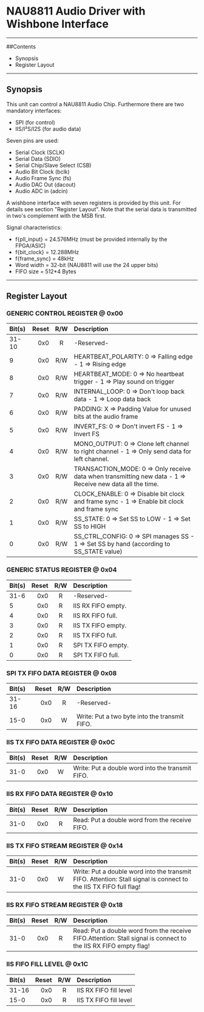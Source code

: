 # NAU8811 Audio Driver with Wishbone Interface

---

##Contents

* Synopsis
* Register Layout

---

## Synopsis

This unit can control a NAU8811 Audio Chip. Furthermore there are two mandatory interfaces:

* SPI (for control)
* IIS/I²S/I2S (for audio data)

Seven pins are used:

* Serial Clock (SCLK)
* Serial Data (SDIO)
* Serial Chip/Slave Select (CSB)
* Audio Bit Clock (bclk)
* Audio Frame Sync (fs)
* Audio DAC Out (dacout)
* Audio ADC in (adcin)

A wishbone interface with seven registers is provided by this unit. For details see section "Register Layout".
Note that the serial data is transmitted in two's complement with the MSB first.

Signal characteristics:

* f{pll_input} = 24.576MHz (must be provided internally by the FPGA/ASIC)
* f{bit_clock} = 12.288MHz
* f{frame_sync} = 48kHz
* Word width = 32-bit (NAU8811 will use the 24 upper bits)
* FIFO size = 512*4 Bytes 

---

## Register Layout

### GENERIC CONTROL REGISTER @ 0x00
| Bit(s) | Reset      | R/W | Description                                                       | 
|:-------|-----------:|:---:|:------------------------------------------------------------------| 
| 31-10  |        0x0 |  R  | -Reserved-                                                        | 
|    9   |        0x0 | R/W | HEARTBEAT_POLARITY: 0 => Falling edge - 1 => Rising edge |
|    8   |        0x0 | R/W | HEARTBEAT_MODE: 0 => No heartbeat trigger - 1 => Play sound on trigger |
|    7   |        0x0 | R/W | INTERNAL_LOOP: 0 => Don't loop back data - 1 => Loop data back |
|    6   |        0x0 | R/W | PADDING: X => Padding Value for unused bits at the audio frame |
|    5   |        0x0 | R/W | INVERT_FS: 0 => Don't invert FS - 1 => Invert FS |
|    4   |        0x0 | R/W | MONO_OUTPUT: 0 => Clone left channel to right channel - 1 => Only send data for left channel. |
|    3   |        0x0 | R/W | TRANSACTION_MODE: 0 => Only receive data when transmitting new data - 1 => Receive new data all the time. | 
|    2   |        0x0 | R/W | CLOCK_ENABLE: 0 => Disable bit clock and frame sync - 1 => Enable bit clock and frame sync | 
|    1   |        0x0 | R/W | SS_STATE: 0 => Set SS to LOW - 1 => Set SS to HIGH |  
|    0   |        0x0 | R/W | SS_CTRL_CONFIG: 0 => SPI manages SS - 1 => Set SS by hand (according to SS_STATE value) | 

### GENERIC STATUS REGISTER @ 0x04
| Bit(s) | Reset      | R/W | Description                                                       | 
|:-------|-----------:|:---:|:------------------------------------------------------------------| 
| 31-6   |        0x0 |  R  | -Reserved-                                                        | 
|    5   |        0x0 |  R  | IIS RX FIFO empty.                                                | 
|    4   |        0x0 |  R  | IIS RX FIFO full.                                                 | 
|    3   |        0x0 |  R  | IIS TX FIFO empty.                                                | 
|    2   |        0x0 |  R  | IIS TX FIFO full.                                                 | 
|    1   |        0x0 |  R  | SPI TX FIFO empty.                                                | 
|    0   |        0x0 |  R  | SPI TX FIFO full.                                                 | 

### SPI TX FIFO DATA REGISTER @ 0x08
| Bit(s) | Reset      | R/W | Description                                                       | 
|:-------|-----------:|:---:|:------------------------------------------------------------------| 
| 31-16  |        0x0 |  R  | -Reserved-                                                        | 
| 15-0   |        0x0 |  W  | Write: Put a two byte into the transmit FIFO.                     | 

### IIS TX FIFO DATA REGISTER @ 0x0C
| Bit(s) | Reset      | R/W | Description                                                       | 
|:-------|-----------:|:---:|:------------------------------------------------------------------| 
| 31-0   |        0x0 |  W  | Write: Put a double word into the transmit FIFO.                  | 

### IIS RX FIFO DATA REGISTER @ 0x10
| Bit(s) | Reset      | R/W | Description                                                       | 
|:-------|-----------:|:---:|:------------------------------------------------------------------| 
| 31-0   |        0x0 |  R  | Read: Put a double word from the receive FIFO.                    | 

### IIS TX FIFO STREAM REGISTER @ 0x14
| Bit(s) | Reset      | R/W | Description                                                       | 
|:-------|-----------:|:---:|:------------------------------------------------------------------| 
| 31-0   |        0x0 |  W  | Write: Put a double word into the transmit FIFO. Attention: Stall signal is connect to the IIS TX FIFO full flag! | 

### IIS RX FIFO STREAM REGISTER @ 0x18
| Bit(s) | Reset      | R/W | Description                                                       | 
|:-------|-----------:|:---:|:------------------------------------------------------------------| 
| 31-0   |        0x0 |  R  | Read: Put a double word from the receive FIFO.Attention: Stall signal is connect to the IIS RX FIFO empty flag! | 

### IIS FIFO FILL LEVEL @ 0x1C
| Bit(s) | Reset      | R/W | Description                                                       | 
|:-------|-----------:|:---:|:------------------------------------------------------------------| 
| 31-16  |        0x0 |  R  | IIS RX FIFO fill level |
| 15-0   |        0x0 |  R  | IIS TX FIFO fill level |
